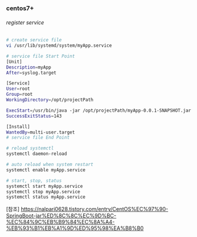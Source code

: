 ### centos7+
  
###### register service
```sh
# create service file
vi /usr/lib/systemd/system/myApp.service

# service file Start Point
[Unit]
Description=myApp
After=syslog.target

[Service]
User=root
Group=root
WorkingDirectory=/opt/projectPath

ExecStart=/usr/bin/java -jar /opt/projectPath/myApp-0.0.1-SNAPSHOT.jar
SuccessExitStatus=143

[Install]
WantedBy=multi-user.target
# service file End Point

# reload systemctl
systemctl daemon-reload

# auto reload when system restart
systemctl enable myApp.service

# start, stop, status
systemctl start myApp.service
systemctl stop myApp.service
systemctl status myApp.service
```
[참조] https://nalpari0628.tistory.com/entry/CentOS%EC%97%90-SpringBoot-jar%ED%8C%8C%EC%9D%BC-%EC%84%9C%EB%B9%84%EC%8A%A4-%EB%93%B1%EB%A1%9D%ED%95%98%EA%B8%B0

